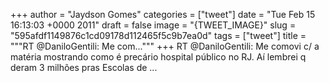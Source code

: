 
+++
author = "Jaydson Gomes"
categories = ["tweet"]
date = "Tue Feb 15 16:13:03 +0000 2011"
draft = false
image = "{TWEET_IMAGE}"
slug = "595afdf1149876c1cd09178d112465f5c9b7ea0d"
tags = ["tweet"]
title = """RT @DaniloGentili: Me com..."""
+++
RT @DaniloGentili: Me comovi c/ a matéria mostrando como é precário hospital público no RJ. Aí lembrei q deram 3 milhões pras Escolas de ...
